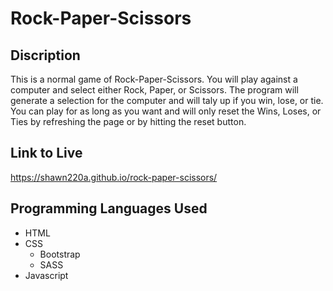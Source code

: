 # Rock-Paper-Scissors

## Discription

This is a normal game of Rock-Paper-Scissors. You will play against a computer and select either Rock, Paper, or Scissors. The program will generate a selection for the computer and will taly up if you win, lose, or tie. You can play for as long as you want and will only reset the Wins, Loses, or Ties by refreshing the page or by hitting the reset button.

## Link to Live

https://shawn220a.github.io/rock-paper-scissors/

## Programming Languages Used

* HTML
* CSS
  * Bootstrap
  * SASS
* Javascript
